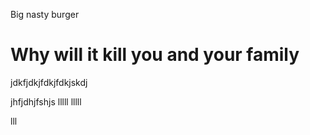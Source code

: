 Big nasty burger

# Why will it kill you and your family

jdkfjdkjfdkjfdkjskdj


jhfjdhjfshjs
lllll
lllll

lll
